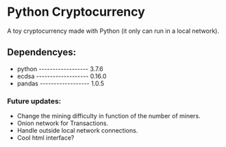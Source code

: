 # Python Cryptocurrency
A toy cryptocurrency made with Python (it only can run in a local network).

## Dependencyes:
* python ------------------ 3.7.6 
* ecdsa ------------------- 0.16.0
* pandas ------------------ 1.0.5

### **Future updates:**
* Change the mining difficulty in function of the number of miners.
* Onion network for Transactions.
* Handle outside local network connections.
* Cool html interface?
